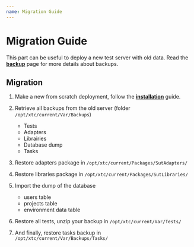 ```yaml
---
name: Migration Guide
---
```


# Migration Guide

This part can be useful to deploy a new test server with old data. Read the **[backup](http://documentations.extensivetesting.org/docs/administration/configure_server#make-backups)** page for more details about backups.

## Migration

1. Make a new from scratch deployment, follow the **[installation](server_deployment/installation)** guide.

2. Retrieve all backups from the old server (folder `/opt/xtc/current/Var/Backups`)

    - Tests
    - Adapters
    - Librairies
    - Database dump
    - Tasks

3. Restore adapters package in `/opt/xtc/current/Packages/SutAdapters/`

4. Restore libraries package in `/opt/xtc/current/Packages/SutLibraries/`

5. Import the dump of the database

    - users table
    - projects table
    - environment data table

6. Restore all tests, unzip your backup in `/opt/xtc/current/Var/Tests/`

7. And finally, restore tasks backup in `/opt/xtc/current/Var/Backups/Tasks/`